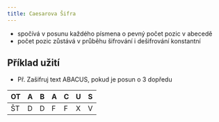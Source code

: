 ```yaml
---
title: Caesarova Šifra
---
```

- spočívá v posunu každého písmena o pevný počet pozic v abecedě
- počet pozic zůstává v průběhu šifrování i dešifrování konstantní

## Příklad užití
- Př. Zašifruj text ABACUS, pokud je posun o 3 dopředu

| OT  | A   | B   | A   | C   | U   | S   |
| --- | --- | --- | --- | --- | --- | --- |
| ŠT  | D   | D   | F   | F   | X   | V   |


